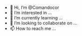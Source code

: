 - 👋 Hi, I’m @Comandocor
- 👀 I’m interested in ...
- 🌱 I’m currently learning ...
- 💞️ I’m looking to collaborate on ...
- 📫 How to reach me ...

<!---
Comandocor/Comandocor is a ✨ special ✨ repository because its `README.md` (this file) appears on your GitHub profile.
You can click the Preview link to take a look at your changes.
--->
